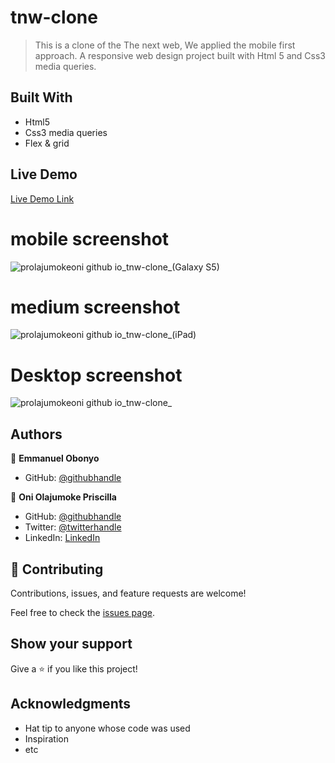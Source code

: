 # tnw-clone

> This is a clone of the The next web, We applied the mobile first approach. A responsive web design project built with Html 5 and Css3 media queries. 

## Built With

- Html5
- Css3 media queries
- Flex & grid


## Live Demo

[Live Demo Link](https://prolajumokeoni.github.io/tnw-clone/)


# mobile screenshot
![prolajumokeoni github io_tnw-clone_(Galaxy S5)](https://user-images.githubusercontent.com/69638013/113019464-8e55f380-9179-11eb-89bd-a07d16f91de1.png)
# medium screenshot
![prolajumokeoni github io_tnw-clone_(iPad)](https://user-images.githubusercontent.com/69638013/113019471-9150e400-9179-11eb-8f8d-d2f0fdac95a4.png)
# Desktop screenshot
![prolajumokeoni github io_tnw-clone_](https://user-images.githubusercontent.com/69638013/113019514-99a91f00-9179-11eb-8b46-98e5d6111659.png)


## Authors


👤 **Emmanuel Obonyo**

- GitHub: [@githubhandle](https://github.com/emmyobonyo)

👤 **Oni Olajumoke Priscilla**

- GitHub: [@githubhandle](https://github.com/prolajumokeoni)
- Twitter: [@twitterhandle](https://twitter.com/prolajumokeoni)
- LinkedIn: [LinkedIn](https://www.linkedin.com/in/olajumoke-priscilla-oni-44a48b162/)


## 🤝 Contributing

Contributions, issues, and feature requests are welcome!

Feel free to check the [issues page](https://github.com/prolajumokeoni/tnw-clone/issues/).

## Show your support

Give a ⭐️ if you like this project!

## Acknowledgments

- Hat tip to anyone whose code was used
- Inspiration
- etc